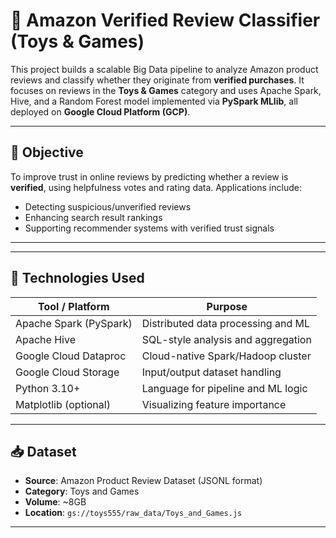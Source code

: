 # 🧠 Amazon Verified Review Classifier (Toys & Games)

This project builds a scalable Big Data pipeline to analyze Amazon product reviews and classify whether they originate from **verified purchases**. It focuses on reviews in the **Toys & Games** category and uses Apache Spark, Hive, and a Random Forest model implemented via **PySpark MLlib**, all deployed on **Google Cloud Platform (GCP)**.

---

## 📌 Objective

To improve trust in online reviews by predicting whether a review is **verified**, using helpfulness votes and rating data. Applications include:

- Detecting suspicious/unverified reviews
- Enhancing search result rankings
- Supporting recommender systems with verified trust signals

---


---

## 🧰 Technologies Used

| Tool / Platform        | Purpose                                    |
|------------------------|--------------------------------------------|
| Apache Spark (PySpark) | Distributed data processing and ML         |
| Apache Hive            | SQL-style analysis and aggregation         |
| Google Cloud Dataproc  | Cloud-native Spark/Hadoop cluster          |
| Google Cloud Storage   | Input/output dataset handling              |
| Python 3.10+           | Language for pipeline and ML logic         |
| Matplotlib (optional)  | Visualizing feature importance             |

---

## 📥 Dataset

- **Source**: Amazon Product Review Dataset (JSONL format)
- **Category**: Toys and Games
- **Volume**: ~8GB 
- **Location**: `gs://toys555/raw_data/Toys_and_Games.js`

---









